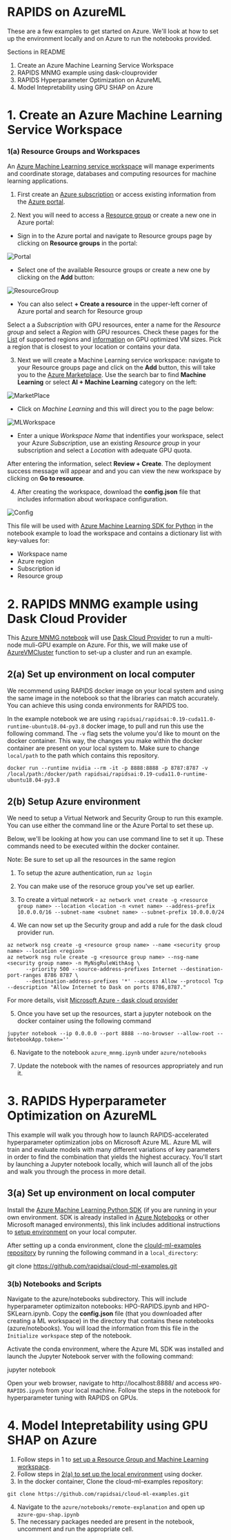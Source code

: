 # RAPIDS on AzureML

These are a few examples to get started on Azure. We'll look at how to set up the environment locally and on Azure to run the notebooks provided. 

Sections in README

1. Create an Azure Machine Learning Service Workspace
2. RAPIDS MNMG example using dask-clouprovider
3. RAPIDS Hyperparameter Optimization on AzureML
4. Model Intepretability using GPU SHAP on Azure


# 1. Create an Azure Machine Learning Service Workspace

### 1(a) Resource Groups and Workspaces

An [Azure Machine Learning service workspace](https://docs.microsoft.com/en-us/azure/machine-learning/concept-workspace) will manage experiments and coordinate storage, databases and computing resources for machine learning applications. 

1. First create an [Azure subscription](https://azure.microsoft.com/en-us/free/) or access existing information from the [Azure portal](https://portal.azure.com/).

2. Next you will need to access a [Resource group](https://docs.microsoft.com/en-us/azure/azure-resource-manager/management/overview#resource-groups) or create a new one in Azure portal: 

- Sign in to the Azure portal and navigate to Resource groups page by clicking on **Resource groups** in the portal:

![Portal](img/Portal.JPG)

- Select one of the available Resource groups or create a new one by clicking on the **Add** button:

![ResourceGroup](img/ResourceGroup.JPG)

- You can also select **+ Create a resource** in the upper-left corner of Azure portal and search for Resource group

Select a a *Subscription* with GPU resources, enter a name for the *Resource group* and select a *Region* with GPU resources. Check these pages for the [List](https://azure.microsoft.com/en-us/global-infrastructure/services/?products=machine-learning-service) of supported regions and [information](https://docs.microsoft.com/en-us/azure/virtual-machines/sizes-gpu) on GPU optimized VM sizes. Pick a region that is closest to your location or contains your data. 

 3. Next we will create a Machine Learning service workspace: navigate to your Resource groups page and click on the **Add** button, this will take you to the [Azure Marketplace](https://azuremarketplace.microsoft.com/). Use the search bar to find **Machine Learning** or select **AI + Machine Learning** category on the left:  

![MarketPlace](img/MarketPlace.JPG)

- Click on *Machine Learning* and this will direct you to the page below:

![MLWorkspace](img/MLWorkspace.JPG)

- Enter a unique *Workspace Name* that indentifies your workspace, select your Azure *Subscription*, use an existing *Resource group* in your subscription and select a *Location* with adequate GPU quota.

After entering the information, select **Review + Create**. The deployment success message will appear and and you can view the new workspace by clicking on **Go to resource**. 

4. After creating the workspace, download the **config.json** file that includes information about workspace configuration. 

![Config](img/Config.JPG)

This file will be used with [Azure Machine Learning SDK for Python](https://docs.microsoft.com/en-us/python/api/overview/azure/ml/?view=azure-ml-py) in the notebook example to load the workspace and contains a dictionary list with key-values for:

* Workspace name
* Azure region
* Subscription id
* Resource group


# 2. RAPIDS MNMG example using Dask Cloud Provider

This [Azure MNMG notebook](#) will use [Dask Cloud Provider](https://cloudprovider.dask.org/en/latest/) to run a multi-node muli-GPU example on Azure. For this, we will make use of [AzureVMCluster](https://cloudprovider.dask.org/en/latest/azure.html#azurevm) function to set-up a cluster and run an example.


## 2(a) Set up environment on local computer

We recommend using RAPIDS docker image on your local system and using the same image in the notebook so that the libraries can match accurately. You can achieve this using conda environments for RAPIDS too.

In the example notebook we are using `rapidsai/rapidsai:0.19-cuda11.0-runtime-ubuntu18.04-py3.8` docker image, to pull and run this use the following command. The `-v` flag sets the volume you'd like to mount on the docker container. This way, the changes you make within the docker container are present on your local system to. Make sure to change `local/path` to the path which contains this repository.

`docker run --runtime nvidia --rm -it -p 8888:8888 -p 8787:8787 -v /local/path:/docker/path rapidsai/rapidsai:0.19-cuda11.0-runtime-ubuntu18.04-py3.8`


## 2(b) Setup Azure environment

We need to setup a Virtual Network and Security Group to run this example.  You can use either the command line or the Azure Portal to set these up. 

Below, we'll be looking at how you can use command line to set it up. These commands need to be executed within the docker container.

Note: Be sure to set up all the resources in the same region

1. To setup the azure authentication, run `az login`

2. You can make use of the resoruce group you've set up earlier.

3. To create a virtual network -  `az network vnet create -g <resource group name> --location <location -n <vnet name> --address-prefix 10.0.0.0/16 --subnet-name <subnet name> --subnet-prefix 10.0.0.0/24`

4. We can now set up the Security group and add a rule for the dask cloud provider run.

```
az network nsg create -g <resource group name> --name <security group name> --location <region>
az network nsg rule create -g <resource group name> --nsg-name <security group name> -n MyNsgRuleWithAsg \
      --priority 500 --source-address-prefixes Internet --destination-port-ranges 8786 8787 \
      --destination-address-prefixes '*' --access Allow --protocol Tcp --description "Allow Internet to Dask on ports 8786,8787."
```

For more details, visit [Microsoft Azure - dask cloud provider](https://cloudprovider.dask.org/en/latest/azure.html#overview)

5. Once you have set up the resources, start a jupyter notebook on the docker container using the following command

```
jupyter notebook --ip 0.0.0.0 --port 8888 --no-browser --allow-root --NotebookApp.token=''
```

6. Navigate to the notebook `azure_mnmg.ipynb` under `azure/notebooks`

7. Update the notebook with the names of resources appropriately and run it.

# 3. RAPIDS Hyperparameter Optimization on AzureML

This example will walk you through how to launch RAPIDS-accelerated hyperparameter optimization jobs on Microsoft Azure ML. Azure ML will train and evaluate models with many different variations of key parameters in order to find the combination that yields the highest accuracy. You'll start by launching a Jupyter notebook locally, which will launch all of the jobs and walk you through the process in more detail.

## 3(a) Set up environment on local computer

Install the [Azure Machine Learning Python SDK](https://docs.microsoft.com/en-us/python/api/overview/azure/ml/install?view=azure-ml-py) (if you are running in your own environment. SDK is already installed in [Azure Notebooks](https://notebooks.azure.com/) or other Microsoft managed environments), this link includes additional instructions to [setup environment](https://docs.microsoft.com/en-us/azure/machine-learning/how-to-configure-environment#local) on your local computer. 

After setting up a conda environment, clone the [clould-ml-examples repository](https://github.com/rapidsai/cloud-ml-examples.git) by running the following command in a `local_directory`: 

git clone https://github.com/rapidsai/cloud-ml-examples.git 

### 3(b) Notebooks and Scripts

Navigate to the azure/notebooks subdirectory. This will include hyperparameter optimizaiton notebooks: HPO-RAPIDS.ipynb and HPO-SKLearn.ipynb. Copy the **config.json** file (that you downloaded after creating a ML workspace) in the directory that contains these notebooks (azure/notebooks). You will load the information from this file in the `Initialize workspace` step of the notebook.

Activate the conda environment, where the Azure ML SDK was installed and launch the Jupyter Notebook server with the following command:

jupyter notebook

Open your web browser, navigate to http://localhost:8888/ and access `HPO-RAPIDS.ipynb` from your local machine. Follow the steps in the notebook for hyperparameter tuning with RAPIDS on GPUs.

# 4. Model Intepretability using GPU SHAP on Azure

1. Follow steps in 1 to [set up a Resource Group and Machine Learning workspace](https://github.com/rapidsai/cloud-ml-examples/blob/main/azure/README.md#1-create-an-azure-machine-learning-service-workspace).
2. Follow steps in [2(a) to set up the local environment](https://github.com/rapidsai/cloud-ml-examples/blob/main/azure/README.md#2a-set-up-environment-on-local-computer) using docker.
3. In the docker container, Clone the cloud-ml-examples repository:

```git
git clone https://github.com/rapidsai/cloud-ml-examples.git
```

4. Navigate to the `azure/notebooks/remote-explanation` and open up `azure-gpu-shap.ipynb`
5. The necessary packages needed are present in the notebook, uncomment and run the appropriate cell.